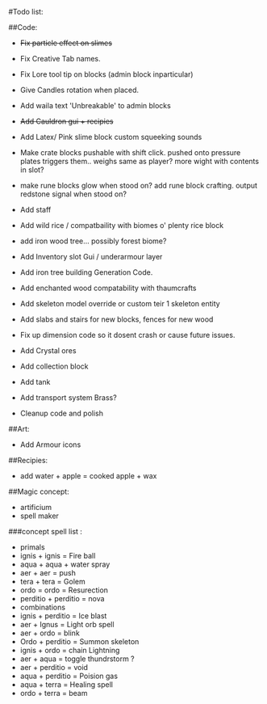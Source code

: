 #Todo list:

##Code:
* ~~Fix particle effect on slimes~~
* Fix Creative Tab names.
* Fix Lore tool tip on blocks (admin block inparticular)
* Give Candles rotation when placed.
* Add waila text 'Unbreakable' to admin blocks
* ~~Add Cauldron gui + recipies~~
* Add Latex/ Pink slime block custom squeeking sounds
* Make crate blocks pushable with shift click. pushed onto pressure plates triggers them.. weighs same as player? more wight with contents in slot?
* make rune blocks glow when stood on? add rune block crafting.  output redstone signal when stood on?
* Add staff
* Add wild rice / compatbaility with biomes o' plenty rice block
* add iron wood tree... possibly forest biome?
* Add Inventory slot Gui / underarmour layer
* Add iron tree building Generation Code.
* Add enchanted wood compatability with thaumcrafts
* Add skeleton model override or custom teir 1 skeleton entity
* Add slabs and stairs for new blocks, fences for new wood

* Fix up dimension code so it dosent crash or cause future issues.

* Add Crystal ores
* Add collection block
* Add tank
* Add transport system Brass?
* Cleanup code and polish

##Art:
* Add Armour icons

##Recipies:
* add water + apple = cooked apple + wax

##Magic concept:
* artificium
* spell maker
 
###concept spell list :
* primals
* ignis + ignis = Fire ball
* aqua + aqua + water spray
* aer + aer = push
* tera + tera = Golem
* ordo = ordo = Resurection
* perditio + perditio = nova
* combinations
* ignis + perditio = Ice blast
* aer + Ignus = Light orb spell
* aer + ordo = blink
* Ordo + perditio = Summon skeleton
* ignis + ordo = chain Lightning
* aer + aqua = toggle thundrstorm ?
* aer + perditio = void
* aqua + perditio = Poision gas
* aqua + terra = Healing spell
* ordo + terra = beam
